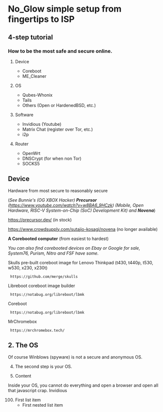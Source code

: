 # No_Glow simple setup from fingertips to ISP

## 4-step tutorial

### How to be the most safe and secure online.

1. Device
     - Coreboot
     - ME_Cleaner

2. OS
     - Qubes-Whonix
     - Tails
     - Others (Open or HardenedBSD, etc.)
  
3. Software
     - Invidious (Youtube)
     - Matrix Chat (register over Tor, etc.)
     - i2p

4. Router
     - OpenWrt
     - DNSCrypt (for when non Tor)
     - SOCKS5

## **Device**
   
Hardware from most secure to reasonably secure

(*See Bunnie's (OG XBOX Hacker) **Precursor** (https://www.youtube.com/watch?v=w8BA6_9HCzk) (Mobile, Open Hardware, RISC-V System-on-Chip (SoC) Development Kit) and **Novena***)

https://precursor.dev/ (in stock)

https://www.crowdsupply.com/sutajio-kosagi/novena (no longer available)

**A Corebooted computer** (from easiest to hardest)
   
   *You can also find corebooted devices on Ebay or Google for sale, System76, Purism, Nitro and FSF have some.*

Skulls pre-built coreboot image for Lenovo Thinkpad (t430, t440p, t530, w530, x230, x230t)
      
     https://github.com/merge/skulls
      
Libreboot coreboot image builder
      
     https://notabug.org/libreboot/lbmk

Coreboot
     
     https://notabug.org/libreboot/lbmk

MrChromebox

     https://mrchromebox.tech/




## 2. The OS
   Of course Winblows (spyware) is not a secure and anonymous OS.
   
4. The second step is your OS.



5. Content

Inside your OS, you cannot do everything and open a browser and open all that javascript crap. 
Invidious


100. First list item
     - First nested list item
